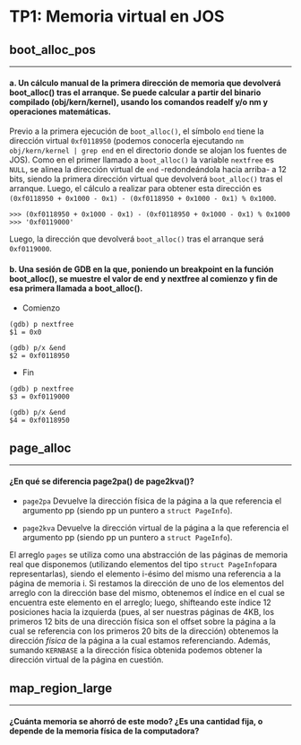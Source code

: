 TP1: Memoria virtual en JOS
===========================

## boot_alloc_pos
--------------

#### a. Un cálculo manual de la primera dirección de memoria que devolverá boot_alloc() tras el arranque. Se puede calcular a partir del binario compilado (obj/kern/kernel), usando los comandos readelf y/o nm y operaciones matemáticas.

Previo a la  primera ejecución de ```boot_alloc()```, el símbolo `end` tiene la dirección virtual ```0xf0118950``` (podemos conocerla ejecutando `nm obj/kern/kernel | grep end` en el directorio donde se alojan los fuentes de JOS). Como en el primer llamado a ```boot_alloc()``` la variable `nextfree` es ```NULL```, se alinea la dirección virtual de `end` -redondeándola hacia arriba- a 12 bits, siendo la primera dirección virtual que devolverá ```boot_alloc()``` tras el arranque. Luego, el cálculo a realizar para obtener esta dirección es ```(0xf0118950 + 0x1000 - 0x1) - (0xf0118950 + 0x1000 - 0x1) % 0x1000```. 

```
>>> (0xf0118950 + 0x1000 - 0x1) - (0xf0118950 + 0x1000 - 0x1) % 0x1000
>>> '0xf0119000'
```

Luego, la dirección que devolverá ```boot_alloc()``` tras el arranque será ```0xf0119000```.

#### b. Una sesión de GDB en la que, poniendo un breakpoint en la función  boot_alloc(), se muestre el valor de end y nextfree al comienzo y fin de esa primera llamada a boot_alloc().

* Comienzo
```
(gdb) p nextfree
$1 = 0x0

(gdb) p/x &end
$2 = 0xf0118950
```

* Fin
```
(gdb) p nextfree
$3 = 0xf0119000

(gdb) p/x &end
$4 = 0xf0118950
```

## page_alloc
----------
#### ¿En qué se diferencia page2pa() de page2kva()?

* ```page2pa``` Devuelve la dirección física de la página a la que referencia 
el argumento pp (siendo pp un puntero a `struct PageInfo`).

* ```page2kva``` Devuelve la dirección virtual de la página a la que 
referencia el argumento pp (siendo pp un puntero a `struct PageInfo`).

El arreglo `pages` se utiliza como una abstracción de las páginas de memoria 
real que disponemos (utilizando elementos del tipo `struct PageInfo`para 
representarlas), siendo el elemento i-ésimo del mismo una referencia a la 
página  de memoria i. Si restamos la dirección de uno de los elementos del 
arreglo con la dirección base del mismo, obtenemos el índice en el cual se 
encuentra este elemento en el arreglo; luego, shifteando este índice 12 
posiciones hacia la izquierda (pues, al ser nuestras páginas de 4KB, los 
primeros 12 bits de una dirección física son el offset sobre la página a la 
cual se referencia con los primeros 20 bits de la dirección) obtenemos la 
dirección *física* de la página a la cual estamos referenciando. Además, 
sumando `KERNBASE` a la dirección física obtenida podemos obtener la dirección 
virtual de la página en cuestión.

## map_region_large
----------

#### ¿Cuánta memoria se ahorró de este modo? ¿Es una cantidad fija, o depende de la memoria física de la computadora?
